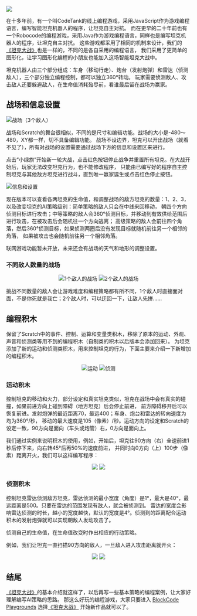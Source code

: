 ![](tankwar.png)

在十多年前，有一个叫CodeTank的线上编程游戏，采用JavaScript作为游戏编程语言，编写智能坦克机器人的程序，让坦克自主对抗。
而在更早的二十年前也有一个Robocode的编程游戏，采用Java作为游戏编程语言，同样也是编写坦克机器人的程序，让坦克自主对抗。
这些游戏都采用了相同的机制来设计，我们的[《坦克大战》](https://make.blockcode.fun/)也是一样的，不同的是各自采用的编程语言，
我们采用了更简单的图形化，让学习图形化编程的小朋友也能加入这场智能坦克大战中。

坦克机器人由三个部分组成：车身（移动行走）、炮台（发射炮弹）和雷达（侦测敌人），三个部分独立编程控制，都可以独立360°转动。
玩家需要侦测敌人、攻击敌人还要躲避敌人，在生命值消耗殆尽前，看谁最后留在战场为赢家。

## 战场和信息设置

![](stage.png '战场（3个敌人）')

战场和Scratch的舞台很相似，不同的是尺寸和编辑功能。战场的大小是-480～480，XY都一样，切不具备编辑功能。
战场不设边界，坦克可以开出战场（就看不见了），所有对战场的设置需要通过战场下方的信息和设置区来进行。

点击“小绿旗”开始新一轮大战，点击红色按钮停止战争并重置所有坦克。在大战开始后，玩家无法改变坦克行为，也不能修改程序，
只能由已编写好的程序自主控制坦克与其他敌方坦克进行战斗，直到唯一赢家诞生或点击红色停止按钮。

![](info.png '信息和设置')

现在版本可以查看各两坦克的生命值，和调整战场的敌方坦克的数量：1、2、3，以及改变坦克的AI策略级别：简单策略的敌人只会在中线来回移动，
朝四个方向侦测目标进行攻击；中等策略的敌人会360°侦测目标，并移动到有效供给范围后进行攻击，在被攻击后会随机往一个方向逃离；
高级策略的敌人会前往四个角落，然后360°侦测目标，如果侦测两圈后没有发现目标就随机前往另一个相邻的角落，
如果被攻击也会随机前往另一个相邻角落。

联网游戏功能暂未开放，未来还会有战场的天气和地形的调整设置。

### 不同敌人数量的战场

<center>

![](stage1.png '1个敌人的战场')
![](stage2.png '2个敌人的战场')

</center>

挑战不同数量的敌人会让游戏难度和编程策略都有所不同，1个敌人时直接面对面，不是你死就是我亡；2个敌人时，可以迂回一下，让敌人先拼……

## 编程积木

保留了Scratch中的事件、控制、运算和变量类积木，移除了原本的运动、外观、声音和侦测类等用不到的编程积木（自制类的积木以后版本会添加回来）。
为坦克添加了新的运动和侦测类积木，用来控制坦克的行为，下面主要来介绍一下新增加的编程积木。

<center>

![](motion.png '运动')
![](sensing.png '侦测')

</center>

### 运动积木

控制坦克的移动和火力，部分设定和真实坦克类似，坦克在战场中会有真实的碰撞，如果前进方向上碰到障碍（地方坦克）后会停止前进，
前方障碍移开后可以恢复前进。发射炮弹的最近距离70，最远400；车身、炮台和雷达的转向速度为均为360°/秒，
移动的最大速度是105（像素）/秒。运动方向的设定和Scratch的设定一致，90方向是面向（车头或炮管）右，0方向是面向上。

我们通过实例来说明积木的使用，例如，开始后，坦克往90方向（右）全速前进1秒后停下来，向右转45°后再50%的速度前进，
并同时向0方向（上）100步（像素）距离开火，我们可以这样编写程序：

<center>

![](example1.png)
![](example1.gif)

</center>

### 侦测积木

控制坦克雷达侦测敌方坦克，雷达侦测的最小宽度（角度）是1°，最大是40°，最远距离是500。只要在雷达的范围发现有敌人，就会被侦测到。
雷达的宽度会影响雷达侦测的时长，越小的宽度越快，默认的宽度是4°。侦测到的距离配合运动积木的发射炮弹就可以实现朝敌人发动攻击了。

侦测自己的生命值，在生命值改变时作出相应的行动策略。

例如，我们让坦克一直扫描90方向的敌人，一旦敌人进入攻击距离就开火：

<center>

![](example2.png)
![](example2.gif)

</center>

## 结尾

[《坦克大战》](https://make.blockcode.fun/)的基本介绍就这样了，以后再写一些基本策略的编程案例，让大家好理解编写AI策略的思路。
那这么好玩的编程游戏，大家只要进入 [BlockCode Playgrounds](https://make.blockcode.fun/) 选择[《坦克大战》](https://make.blockcode.fun/)
开始新作品就可以了。
